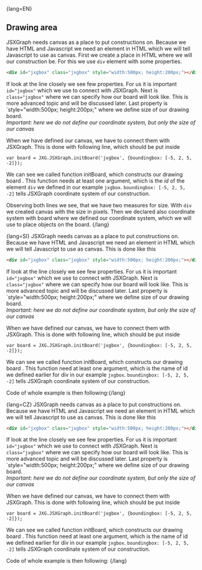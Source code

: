 

{lang=EN}
## Drawing area
JSXGraph needs canvas as a place to put constructions on. Because we have HTML and Javascript we need an element in 
HTML which we will tell Javascript to use as canvas. First we create a place in HTML where we will our construction be. 
For this we use `div` element with some properties.
```HTML
<div id="jxgbox" class="jxgbox" style="width:500px; height:200px;"></div>
```

If look at the line closely we see few properties. For us it is important `id="jxgbox"` which we use to connect with JSXGraph.
Next is `class="jxgbox"` where we can specify how our board will look like. This is more advanced topic and will be discussed later.
Last property is `style="width:500px; height:200px;" where we define size of our drawing board.  
_Important: here we do not define our coordinate system, but only the size of our canvas_

When we have defined our canvas, we have to connect them with JSXGraph. This is done with following line, which should be put inside

```JS
var board = JXG.JSXGraph.initBoard('jxgbox', {boundingbox: [-5, 2, 5, -2]});
```

We can see we called function initBoard, which constructs our drawing board . This function needs at least one argument, 
which is the *id* of the element `div` we defined in our example ``jxgbox``. ``boundingbox: [-5, 2, 5, -2]`` tells
JSXGraph coordinate system of our construction.
 
Observing both lines we see, that we have two measures for size. With `div` we created canvas with the size in pixels. 
Then we declared also coordinate system with board where we defined our coordinate system, which we will use to place 
objects on the board. 
{/lang}
 
{lang=SI}
JSXGraph needs canvas as a place to put constructions on. Because we have HTML and Javascript we need an element in 
HTML which we will tell Javascript to use as canvas. This is done like this
```HTML
<div id="jxgbox" class="jxgbox" style="width:500px; height:200px;"></div>
```

If look at the line closely we see few properties. For us it is important `id="jxgbox"` which we use to connect with JSXGraph.
Next is `class="jxgbox"` where we can specify how our board will look like. This is more advanced topic and will be discussed later.
Last property is `style="width:500px; height:200px;" where we define size of our drawing board.  
_Important: here we do not define our coordinate system, but only the size of our canvas_

When we have defined our canvas, we have to connect them with JSXGraph. This is done with following line, which should be put inside

```JS
var board = JXG.JSXGraph.initBoard('jxgbox', {boundingbox: [-5, 2, 5, -2]});
```

We can see we called function initBoard, which constructs our drawing board . This function need at least one argument, 
which is the name of id we defined earlier for div in our example ``jxgbox``. ``boundingbox: [-5, 2, 5, -2]`` tells
 JSXGraph coordinate system of our construction.
 
 Code of whole example is then following:{/lang}
 
 {lang=CZ}
 JSXGraph needs canvas as a place to put constructions on. Because we have HTML and Javascript we need an element in 
 HTML which we will tell Javascript to use as canvas. This is done like this
 ```HTML
 <div id="jxgbox" class="jxgbox" style="width:500px; height:200px;"></div>
 ```
 
 If look at the line closely we see few properties. For us it is important `id="jxgbox"` which we use to connect with JSXGraph.
 Next is `class="jxgbox"` where we can specify how our board will look like. This is more advanced topic and will be discussed later.
 Last property is `style="width:500px; height:200px;" where we define size of our drawing board.  
 _Important: here we do not define our coordinate system, but only the size of our canvas_
 
 When we have defined our canvas, we have to connect them with JSXGraph. This is done with following line, which should be put inside
 
 ```JS
 var board = JXG.JSXGraph.initBoard('jxgbox', {boundingbox: [-5, 2, 5, -2]});
 ```
 
 We can see we called function initBoard, which constructs our drawing board . This function need at least one argument, 
 which is the name of id we defined earlier for div in our example ``jxgbox``. ``boundingbox: [-5, 2, 5, -2]`` tells
  JSXGraph coordinate system of our construction.
  
  Code of whole example is then following:
  {/lang}